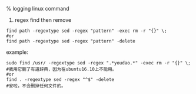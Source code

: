 % logging linux command

1. regex find then remove
```
find path -regextype sed -regex "pattern" -exec rm -r "{}" \;    
#or
find path -regextype sed -regex "pattern" -delete
```
example:
```
sudo find /usr/ -regextype sed -regex ".*youdao.*" -exec rm -r "{}" \;
#我用它删了有道辞典，因为在ubuntu16.10上不能用。
#or
find . -regextype sed -regex "^$" -delete
#安啦，不会删掉任何文件的。
```